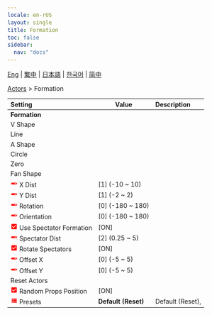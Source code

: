 ```yaml
---
locale: en-rUS
layout: single
title: Formation
toc: false
sidebar:
  nav: "docs"
---
```

[Eng](/dancexr/menu/2025.4/actors/formation) | [繁中](/tw/dancexr/menu/2025.4/actors/formation) | [日本語](/jp/dancexr/menu/2025.4/actors/formation) | [한국어](/kr/dancexr/menu/2025.4/actors/formation) | [简中](/zh/dancexr/menu/2025.4/actors/formation)

[Actors](../menu#Actors) > Formation



| Setting | Value | Description |
| :--- | --- | :--- |
|  <b>Formation</b>|| 
|  V Shape|| 
|  Line|| 
|  A Shape|| 
|  Circle|| 
|  Zero|| 
|  Fan Shape|| 
| <img src="/images/icon/ic_slider.png" alt="slider icon"/> X Dist| [1] (-10 ~ 10) | 
| <img src="/images/icon/ic_slider.png" alt="slider icon"/> Y Dist| [1] (-2 ~ 2) | 
| <img src="/images/icon/ic_slider.png" alt="slider icon"/> Rotation| [0] (-180 ~ 180) | 
| <img src="/images/icon/ic_slider.png" alt="slider icon"/> Orientation| [0] (-180 ~ 180) | 
| <img src="/images/icon/ic_check_on.png" alt="check on icon"/> Use Spectator Formation| [ON] | 
| <img src="/images/icon/ic_slider.png" alt="slider icon"/> Spectator Dist| [2] (0.25 ~ 5) | 
| <img src="/images/icon/ic_check_on.png" alt="check on icon"/> Rotate Spectators| [ON] | 
| <img src="/images/icon/ic_slider.png" alt="slider icon"/> Offset X| [0] (-5 ~ 5) | 
| <img src="/images/icon/ic_slider.png" alt="slider icon"/> Offset Y| [0] (-5 ~ 5) | 
|  Reset Actors|| 
| <img src="/images/icon/ic_check_on.png" alt="check on icon"/> Random Props Position| [ON] | 
| <img src="/images/icon/ic_list.png" alt="list icon"/> Presets| **Default (Reset)** | Default (Reset),  |
